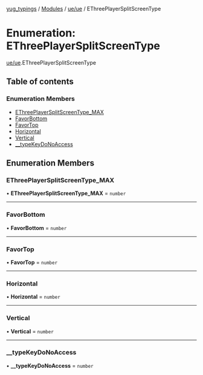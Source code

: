 [yug_typings](../README.md) / [Modules](../modules.md) / [ue/ue](../modules/ue_ue.md) / EThreePlayerSplitScreenType

# Enumeration: EThreePlayerSplitScreenType

[ue/ue](../modules/ue_ue.md).EThreePlayerSplitScreenType

## Table of contents

### Enumeration Members

- [EThreePlayerSplitScreenType\_MAX](ue_ue.EThreePlayerSplitScreenType.md#ethreeplayersplitscreentype_max)
- [FavorBottom](ue_ue.EThreePlayerSplitScreenType.md#favorbottom)
- [FavorTop](ue_ue.EThreePlayerSplitScreenType.md#favortop)
- [Horizontal](ue_ue.EThreePlayerSplitScreenType.md#horizontal)
- [Vertical](ue_ue.EThreePlayerSplitScreenType.md#vertical)
- [\_\_typeKeyDoNoAccess](ue_ue.EThreePlayerSplitScreenType.md#__typekeydonoaccess)

## Enumeration Members

### EThreePlayerSplitScreenType\_MAX

• **EThreePlayerSplitScreenType\_MAX** = `number`

___

### FavorBottom

• **FavorBottom** = `number`

___

### FavorTop

• **FavorTop** = `number`

___

### Horizontal

• **Horizontal** = `number`

___

### Vertical

• **Vertical** = `number`

___

### \_\_typeKeyDoNoAccess

• **\_\_typeKeyDoNoAccess** = `number`
